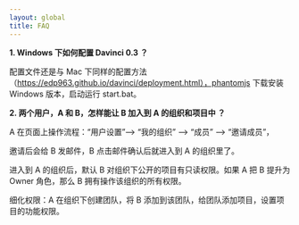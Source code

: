 ```yaml
---
layout: global
title: FAQ
---
```


**1. Windows 下如何配置 Davinci 0.3 ？**

配置文件还是与 Mac 下同样的配置方法（https://edp963.github.io/davinci/deployment.html），phantomjs 下载安装 Windows 版本，启动运行 start.bat。

**2. 两个用户，A 和 B，怎样能让 B 加入到 A 的组织和项目中 ？**

A 在页面上操作流程：“用户设置”—> “我的组织” —> “成员” —> “邀请成员”，

邀请后会给 B 发邮件，B 点击邮件确认后就进入到 A 的组织里了。 

进入到 A 的组织后，默认 B 对组织下公开的项目有只读权限。如果 A 把 B 提升为 Owner 角色，那么 B 拥有操作该组织的所有权限。

细化权限：A 在组织下创建团队，将 B 添加到该团队，给团队添加项目，设置项目的功能权限。